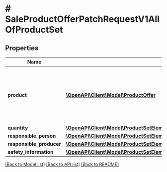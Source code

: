 # # SaleProductOfferPatchRequestV1AllOfProductSet

## Properties

Name | Type | Description | Notes
------------ | ------------- | ------------- | -------------
**product** | [**\OpenAPI\Client\Model\ProductOffer**](ProductOffer.md) | You should enter the product identifier (UUID or EAN) or a complete product definition. | [optional]
**quantity** | [**\OpenAPI\Client\Model\ProductSetElementQuantityQuantity**](ProductSetElementQuantityQuantity.md) |  | [optional]
**responsible_person** | [**\OpenAPI\Client\Model\ProductSetElementResponsiblePersonRequestResponsiblePerson**](ProductSetElementResponsiblePersonRequestResponsiblePerson.md) |  | [optional]
**responsible_producer** | [**\OpenAPI\Client\Model\ProductSetElementResponsibleProducerRequest**](ProductSetElementResponsibleProducerRequest.md) |  | [optional]
**safety_information** | [**\OpenAPI\Client\Model\ProductSetElementSafetyInformation**](ProductSetElementSafetyInformation.md) |  | [optional]

[[Back to Model list]](../../README.md#models) [[Back to API list]](../../README.md#endpoints) [[Back to README]](../../README.md)
